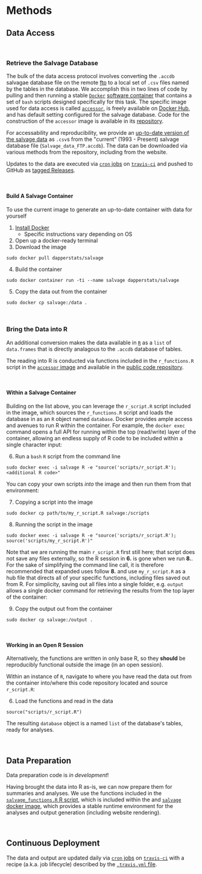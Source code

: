 # Methods

## Data Access


<br>

### Retrieve the Salvage Database

The bulk of the data access protocol involves converting the `.accdb` salvagae database file on the remote [ftp](ftp://ftp.dfg.ca.gov/salvage/) to a local set of `.csv` files named by the tables in the database. 
We accomplish this in two lines of code by pulling and then running a stable [`Docker`](https://www.docker.com) [software container](https://www.docker.com/resources/what-container) that contains a set of `bash` scripts designed specifically for this task.
The specific image used for data access is called [`accessor`](https://hub.docker.com/r/dapperstats/accessor), is freely available on [Docker Hub](https://hub.docker.com/), and has default setting configured for the salvage database.
Code for the construction of the `accessor` image is available in its [repository](https://www.github.com/dapperstats/accessor).

For accessability and reproducibility, we provide an [up-to-date version of the salvage data](https://github.com/dapperstats/salvage/blob/master/data) as `.csv`s from the "current" (1993 - Present) salvage database file (`Salvage_data_FTP.accdb`).
The data can be downloaded via various methods from the repository, including from the website.

Updates to the data are executed via [`cron` jobs](https://docs.travis-ci.com/user/cron-jobs/) on [`travis-ci`](https://travis-ci.org/dapperstats/salvage) and pushed to GitHub as [tagged Releases](https://github.com/dapperstats/salvage/releases).

<br> 

#### Build A Salvage Container

To use the current image to generate an up-to-date container with data for yourself

1. [Install Docker](https://docs.docker.com/get-docker/)
   * Specific instructions vary depending on OS
2. Open up a docker-ready terminal
3. Download the image
```{bash, eval = FALSE}
sudo docker pull dapperstats/salvage
```
4. Build the container
```{bash, eval = FALSE}
sudo docker container run -ti --name salvage dapperstats/salvage
```
5. Copy the data out from the container 
```{bash, eval = FALSE}
sudo docker cp salvage:/data .
```

<br>

### Bring the Data into R 

An additional conversion makes the data available in [`R`](https://www.r-project.org/) as a `list` of `data.frames` that is directly analagous to the `.accdb` database of tables.

The reading into R is conducted via functions included in the `r_functions.R` script in the [`accessor` image](https://hub.docker.com/r/dapperstats/accessor) and available in the [public code repository](https://github.com/dapperstats/accessor/tree/master/scripts).

<br>

#### Within a Salvage Container

Building on the list above, you can leverage the `r_script.R` script included in the image, which sources the `r_functions.R` script and loads the database in as an `R` object named `database`. 
Docker provides ample access and avenues to run R within the container.
For example, the `docker exec` command opens a full API for running within the top (read/write) layer of the container, allowing an endless supply of R code to be included within a single character input:

6. Run a `bash` `R` script from the command line 
```{bash, eval = FALSE}
sudo docker exec -i salvage R -e "source('scripts/r_script.R'); <additional R code>"
```

You can copy your own scripts *into* the image and then run them from that environment:

7. Copying a script into the image
```{bash, eval = FALSE}
sudo docker cp path/to/my_r_script.R salvage:/scripts
```
8. Running the script in the image
```{bash, eval = FALSE}
sudo docker exec -i salvage R -e "source('scripts/r_script.R'); source('scripts/my_r_script.R')"
```

Note that we are running the main `r_script.R` first still here; that script does not save any files externally, so the R session in **6.** is gone when we run **8.**. 
For the sake of simplifying the command line call, it is therefore recommended that expanded uses follow **8.** and use `my_r_script.R` as a hub file that directs all of your specific functions, including files saved out from R.
For simplicity, saving out all files into a single folder, e.g. `output` allows a single docker command for retrieving the results from the top layer of the container:

9. Copy the output out from the container 
```{bash, eval = FALSE}
sudo docker cp salvage:/output .
```

<br>

#### Working in an Open R Session

Alternatively, the functions are written in only base R, so they **should** be reproducibly functional outside the image (in an open session).

Within an instance of `R`, navigate to where you have read the data out from the container into/where this code repository located and source `r_script.R`:

6. Load the functions and read in the data
```{R, eval = FALSE}
source("scripts/r_script.R")
```

The resulting `database` object is a named `list` of the database's tables, ready for analyses.

<br>

## Data Preparation

Data preparation code is *in development*!

Having brought the data into R as-is, we can now prepare them for summaries and analyses.
We use the functions included in the [`salvage_functions.R` R script](https://github.com/dapperstats/salvage/blob/master/scripts/salvage_functions.R), which is included within the and [`salvage` docker image](https://hub.docker.com/r/dapperstats/salvage), which provides a stable runtime environment for the analyses and output generation (including website rendering).

<br>

## Continuous Deployment

The data and output are updated daily via [`cron` jobs](https://docs.travis-ci.com/user/cron-jobs/) on [`travis-ci`](https://travis-ci.org/dapperstats/salvage) with a recipe (a.k.a. job lifecycle) described by the [`.travis.yml` file](https://github.com/dapperstats/salvage/blob/master/.travis.yml).

